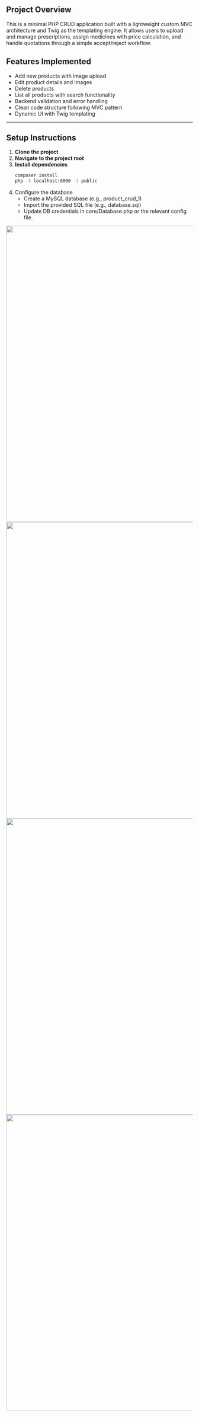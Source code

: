 ##  Project Overview

This is a minimal PHP CRUD application built with a lightweight custom MVC architecture and Twig as the templating engine. It allows users to upload and manage prescriptions, assign medicines with price calculation, and handle quotations through a simple accept/reject workflow.

##  Features Implemented

- Add new products with image upload
- Edit product details and images
- Delete products
- List all products with search functionality
- Backend validation and error handling
- Clean code structure following MVC pattern
- Dynamic UI with Twig templating

---

##  Setup Instructions

1. **Clone the project**
2. **Navigate to the project root**
3. **Install dependencies**
   ```bash
   composer install
   php -S localhost:8000 -t public
4. Configure the database
   - Create a MySQL database (e.g., product_crud_1)
   - Import the provided SQL file (e.g., database.sql)
   - Update DB credentials in core/Database.php or the relevant config file.

<p align="center">
  <img src="screenshots/image_1.jpg" width="800"/>
  <img src="screenshots/image_2.jpg" width="800"/>
  <img src="screenshots/image_3.jpg" width="800"/>
  <img src="screenshots/image_4.jpg" width="800"/>
</p>
